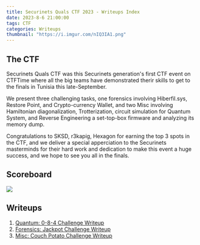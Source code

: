 ```yaml
---
title: Securinets Quals CTF 2023 - Writeups Index
date: 2023-8-6 21:00:00
tags: CTF
categories: Writeups
thumbnail: "https://i.imgur.com/nIQ3IA1.png"
---
```


## The CTF

Securinets Quals CTF was this Securinets generation's first CTF event on CTFTime where all the big teams have demonstrated therir skills to get to the finals in Tunisia this late-September.

We present three challenging tasks, one forensics involving Hiberfil.sys, Restore Point, and Crypto-currency Wallet, and two Misc involving Hamiltonian diagonalization, Trotterization, circuit simulation for Quantum System, and Reverse Engineering a set-top-box firmware and analyzing its memory dump.

Congratulations to SKSD, r3kapig, Hexagon for earning the top 3 spots in the CTF, and we deliver a special apperciation to the Securinets masterminds for their hard work and dedication to make this event a huge success, and we hope to see you all in the finals. 

## Scoreboard

![](https://i.imgur.com/eYBMvzh.jpg)

## Writeups

1. [Quantum: 0-8-4 Challenge Writeup](/2023/08/06/0-8-4/)
2. [Forensics: Jackpot Challenge Writeup](/2023/08/06/jackpot/)
3. [Misc: Couch Potato Challenge Writeup](/2023/08/06/couch-potato/)




